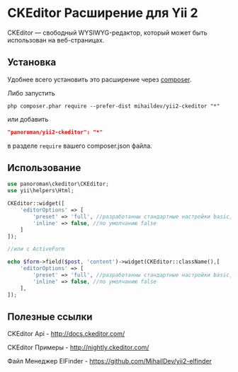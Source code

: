 CKEditor Расширение для Yii 2
===========================

CKEditor — свободный WYSIWYG-редактор, который может быть использован на веб-страницах.


## Установка

Удобнее всего установить это расширение через [composer](http://getcomposer.org/download/).

Либо запустить

```
php composer.phar require --prefer-dist mihaildev/yii2-ckeditor "*"
```

или добавить

```json
"panoroman/yii2-ckeditor": "*"
```

в разделе `require` вашего composer.json файла.

## Использование

```php
use panoroman\ckeditor\CKEditor;
use yii\helpers\Html;

CKEditor::widget([
    'editorOptions' => [
        'preset' => 'full', //разработанны стандартные настройки basic, standard, full данную возможность не обязательно использовать
        'inline' => false, //по умолчанию false
    ]
]);

//или c ActiveForm

echo $form->field($post, 'content')->widget(CKEditor::className(),[
    'editorOptions' => [
        'preset' => 'full', //разработанны стандартные настройки basic, standard, full данную возможность не обязательно использовать
        'inline' => false, //по умолчанию false
    ],
]);
```

## Полезные ссылки

CKEditor Api - http://docs.ckeditor.com/

CKEditor Примеры - http://nightly.ckeditor.com/

Файл Менеджер ElFinder - https://github.com/MihailDev/yii2-elfinder